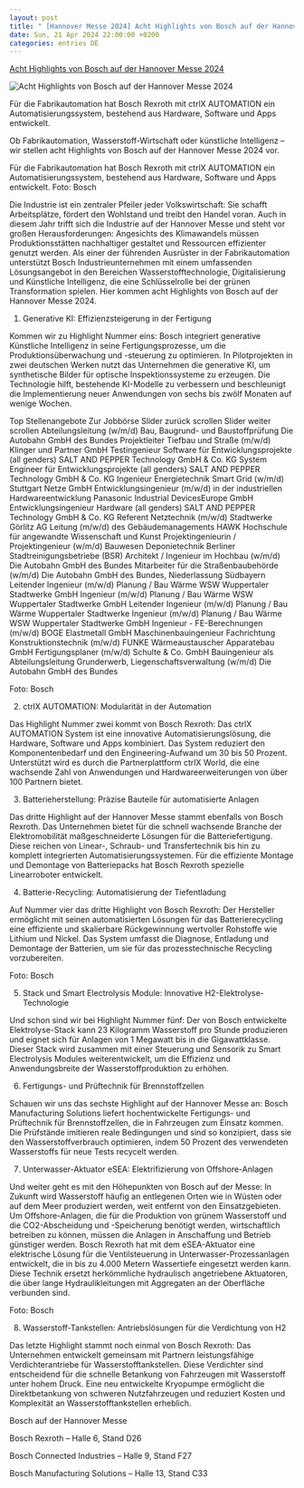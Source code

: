 ```yaml
---
layout: post
title: " [Hannover Messe 2024] Acht Highlights von Bosch auf der Hannover Messe 2024"
date: Sun, 21 Apr 2024 22:00:00 +0200
categories: entries DE
---
```

[Acht Highlights von Bosch auf der Hannover Messe 2024](https://www.ingenieur.de/hannover-messe/acht-highlights-von-bosch-auf-der-hannover-messe-2024/)

![Acht Highlights von Bosch auf der Hannover Messe 2024](https://www.ingenieur.de/wp-content/uploads/2024/04/ctrlx_automation_quelle_bosch_rexroth-scaled-e1713775784921.jpg)

Für die Fabrikautomation hat Bosch Rexroth mit ctrlX AUTOMATION ein Automatisierungssystem, bestehend aus Hardware, Software und Apps entwickelt.

Ob Fabrikautomation, Wasserstoff-Wirtschaft oder künstliche Intelligenz – wir stellen acht Highlights von Bosch auf der Hannover Messe 2024 vor.

Für die Fabrikautomation hat Bosch Rexroth mit ctrlX AUTOMATION ein Automatisierungssystem, bestehend aus Hardware, Software und Apps entwickelt. Foto: Bosch

Die Industrie ist ein zentraler Pfeiler jeder Volkswirtschaft: Sie schafft Arbeitsplätze, fördert den Wohlstand und treibt den Handel voran. Auch in diesem Jahr trifft sich die Industrie auf der Hannover Messe und steht vor großen Herausforderungen: Angesichts des Klimawandels müssen Produktionsstätten nachhaltiger gestaltet und Ressourcen effizienter genutzt werden. Als einer der führenden Ausrüster in der Fabrikautomation unterstützt Bosch Industrieunternehmen mit einem umfassenden Lösungsangebot in den Bereichen Wasserstofftechnologie, Digitalisierung und Künstliche Intelligenz, die eine Schlüsselrolle bei der grünen Transformation spielen. Hier kommen acht Highlights von Bosch auf der Hannover Messe 2024.

1. Generative KI: Effizienzsteigerung in der Fertigung

Kommen wir zu Highlight Nummer eins: Bosch integriert generative Künstliche Intelligenz in seine Fertigungsprozesse, um die Produktionsüberwachung und -steuerung zu optimieren. In Pilotprojekten in zwei deutschen Werken nutzt das Unternehmen die generative KI, um synthetische Bilder für optische Inspektionssysteme zu erzeugen. Die Technologie hilft, bestehende KI-Modelle zu verbessern und beschleunigt die Implementierung neuer Anwendungen von sechs bis zwölf Monaten auf wenige Wochen.

Top Stellenangebote Zur Jobbörse Slider zurück scrollen Slider weiter scrollen Abteilungsleitung (w/m/d) Bau, Baugrund- und Baustoffprüfung Die Autobahn GmbH des Bundes Projektleiter Tiefbau und Straße (m/w/d) Klinger und Partner GmbH Testingenieur Software für Entwicklungsprojekte (all genders) SALT AND PEPPER Technology GmbH & Co. KG System Engineer für Entwicklungsprojekte (all genders) SALT AND PEPPER Technology GmbH & Co. KG Ingenieur Energietechnik Smart Grid (w/m/d) Stuttgart Netze GmbH Entwicklungsingenieur (m/w/d) in der industriellen Hardwareentwicklung Panasonic Industrial DevicesEurope GmbH Entwicklungsingenieur Hardware (all genders) SALT AND PEPPER Technology GmbH & Co. KG Referent Netztechnik (m/w/d) Stadtwerke Görlitz AG Leitung (m/w/d) des Gebäudemanagements HAWK Hochschule für angewandte Wissenschaft und Kunst Projektingenieurin / Projektingenieur (w/m/d) Bauwesen Deponietechnik Berliner Stadtreinigungsbetriebe (BSR) Architekt / Ingenieur im Hochbau (w/m/d) Die Autobahn GmbH des Bundes Mitarbeiter für die Straßenbaubehörde (w/m/d) Die Autobahn GmbH des Bundes, Niederlassung Südbayern Leitender Ingenieur (m/w/d) Planung / Bau Wärme WSW Wuppertaler Stadtwerke GmbH Ingenieur (m/w/d) Planung / Bau Wärme WSW Wuppertaler Stadtwerke GmbH Leitender Ingenieur (m/w/d) Planung / Bau Wärme Wuppertaler Stadtwerke Ingenieur (m/w/d) Planung / Bau Wärme WSW Wuppertaler Stadtwerke GmbH Ingenieur - FE-Berechnungen (m/w/d) BOGE Elastmetall GmbH Maschinenbauingenieur Fachrichtung Konstruktionstechnik (m/w/d) FUNKE Wärmeaustauscher Apparatebau GmbH Fertigungsplaner (m/w/d) Schulte & Co. GmbH Bauingenieur als Abteilungsleitung Grunderwerb, Liegenschaftsverwaltung (w/m/d) Die Autobahn GmbH des Bundes

Foto: Bosch

2. ctrlX AUTOMATION: Modularität in der Automation

Das Highlight Nummer zwei kommt von Bosch Rexroth: Das ctrlX AUTOMATION System ist eine innovative Automatisierungslösung, die Hardware, Software und Apps kombiniert. Das System reduziert den Komponentenbedarf und den Engineering-Aufwand um 30 bis 50 Prozent. Unterstützt wird es durch die Partnerplattform ctrlX World, die eine wachsende Zahl von Anwendungen und Hardwareerweiterungen von über 100 Partnern bietet.

3. Batterieherstellung: Präzise Bauteile für automatisierte Anlagen

Das dritte Highlight auf der Hannover Messe stammt ebenfalls von Bosch Rexroth. Das Unternehmen bietet für die schnell wachsende Branche der Elektromobilität maßgeschneiderte Lösungen für die Batteriefertigung. Diese reichen von Linear-, Schraub- und Transfertechnik bis hin zu komplett integrierten Automatisierungssystemen. Für die effiziente Montage und Demontage von Batteriepacks hat Bosch Rexroth spezielle Linearroboter entwickelt.

4. Batterie-Recycling: Automatisierung der Tiefentladung

Auf Nummer vier das dritte Highlight von Bosch Rexroth: Der Hersteller ermöglicht mit seinen automatisierten Lösungen für das Batterierecycling eine effiziente und skalierbare Rückgewinnung wertvoller Rohstoffe wie Lithium und Nickel. Das System umfasst die Diagnose, Entladung und Demontage der Batterien, um sie für das prozesstechnische Recycling vorzubereiten.

Foto: Bosch

5. Stack und Smart Electrolysis Module: Innovative H2-Elektrolyse-Technologie

Und schon sind wir bei Highlight Nummer fünf: Der von Bosch entwickelte Elektrolyse-Stack kann 23 Kilogramm Wasserstoff pro Stunde produzieren und eignet sich für Anlagen von 1 Megawatt bis in die Gigawattklasse. Dieser Stack wird zusammen mit einer Steuerung und Sensorik zu Smart Electrolysis Modules weiterentwickelt, um die Effizienz und Anwendungsbreite der Wasserstoffproduktion zu erhöhen.

6. Fertigungs- und Prüftechnik für Brennstoffzellen

Schauen wir uns das sechste Highlight auf der Hannover Messe an: Bosch Manufacturing Solutions liefert hochentwickelte Fertigungs- und Prüftechnik für Brennstoffzellen, die in Fahrzeugen zum Einsatz kommen. Die Prüfstände imitieren reale Bedingungen und sind so konzipiert, dass sie den Wasserstoffverbrauch optimieren, indem 50 Prozent des verwendeten Wasserstoffs für neue Tests recycelt werden.

7. Unterwasser-Aktuator eSEA: Elektrifizierung von Offshore-Anlagen

Und weiter geht es mit den Höhepunkten von Bosch auf der Messe: In Zukunft wird Wasserstoff häufig an entlegenen Orten wie in Wüsten oder auf dem Meer produziert werden, weit entfernt von den Einsatzgebieten. Um Offshore-Anlagen, die für die Produktion von grünem Wasserstoff und die CO2-Abscheidung und -Speicherung benötigt werden, wirtschaftlich betreiben zu können, müssen die Anlagen in Anschaffung und Betrieb günstiger werden. Bosch Rexroth hat mit dem eSEA-Aktuator eine elektrische Lösung für die Ventilsteuerung in Unterwasser-Prozessanlagen entwickelt, die in bis zu 4.000 Metern Wassertiefe eingesetzt werden kann. Diese Technik ersetzt herkömmliche hydraulisch angetriebene Aktuatoren, die über lange Hydraulikleitungen mit Aggregaten an der Oberfläche verbunden sind.

Foto: Bosch

8. Wasserstoff-Tankstellen: Antriebslösungen für die Verdichtung von H2

Das letzte Highlight stammt noch einmal von Bosch Rexroth: Das Unternehmen entwickelt gemeinsam mit Partnern leistungsfähige Verdichterantriebe für Wasserstofftankstellen. Diese Verdichter sind entscheidend für die schnelle Betankung von Fahrzeugen mit Wasserstoff unter hohem Druck. Eine neu entwickelte Kryopumpe ermöglicht die Direktbetankung von schweren Nutzfahrzeugen und reduziert Kosten und Komplexität an Wasserstofftankstellen erheblich.

Bosch auf der Hannover Messe

Bosch Rexroth – Halle 6, Stand D26

Bosch Connected Industries – Halle 9, Stand F27

Bosch Manufacturing Solutions – Halle 13, Stand C33

